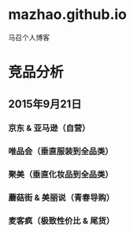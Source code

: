# mazhao.github.io
马召个人博客

# 竞品分析

## 2015年9月21日

### 京东 & 亚马逊（自营）

### 唯品会（垂直服装到全品类）

### 聚美（垂直化妆品到全品类）

### 蘑菇街 & 美丽说（青春导购）

### 麦客疯（极致性价比 & 尾货）
